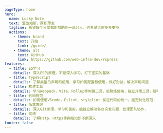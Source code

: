 ```yaml
---
pageType: home
hero:
  name: Lucky Note
  text: 温故知新，厚积薄发
  tagline: 希望每个分享都能帮助到一部分人，也希望大家多多支持
  actions:
    - theme: brand
      text: 开始
      link: /guide/
    - theme: alt
      text: GitHub
      link: https://github.com/web-infra-dev/rspress
features:
  - title: ES学习
    details: 深入ES的原理，不断深入学习，打下坚实的基础
  - title: TypeScript
    details: 了解类型的声明和使用，学习如何配置和使用，做好封装，解决声明问题
  - title: 构建工具
    details: 学习Webpack，Vite，Rollup等构建工具，能熟练使用，独立开发工具，脚手架等.
  - title: 代码规范
    details: 如何使用VScode，Eslint，stylelint 保证代码的统一，能定制化规范.
  - title: 版本管理
    details: 深入Git原理，学习和使用，能独立解决各自突发问题，处理团队协作.
  - title: 网络
    details: 了解Http，Https等网络知识不断深入
footer: false
---
```

